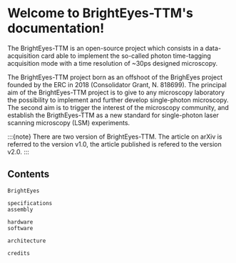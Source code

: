 # Welcome to BrightEyes-TTM's documentation!

The BrightEyes-TTM is an open-source project which consists in a data-acquisition card able to implement the so-called photon time-tagging acquisition mode with a time resolution of ~30ps designed microscopy.

The BrightEyes-TTM project born as an offshoot of the BrighEyes project founded by the ERC in 2018 (Consolidator Grant, N. 818699). The principal aim of the BrightEyes-TTM project is to give to any microscopy laboratory the possibility to implement and further develop single-photon microscopy. The second aim is to trigger the interest of the microscopy community, and establish the BrigthEyes-TTM as a new standard for single-photon laser scanning microscopy (LSM) experiments.

:::{note}
There are two version of BrightEyes-TTM. The article on arXiv is referred to the version v1.0, the article published is refered to the version v2.0.
:::

## Contents

```{toctree}
BrightEyes

specifications
assembly

hardware
software

architecture

credits
```
